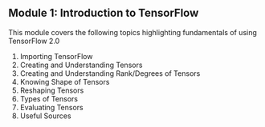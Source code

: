 ## Module 1: Introduction to TensorFlow
This module covers the following topics highlighting fundamentals of using TensorFlow 2.0
1. Importing TensorFlow
2. Creating and Understanding Tensors
3. Creating and Understanding Rank/Degrees of Tensors
4. Knowing Shape of Tensors
5. Reshaping Tensors
6. Types of Tensors
7. Evaluating Tensors
8. Useful Sources
